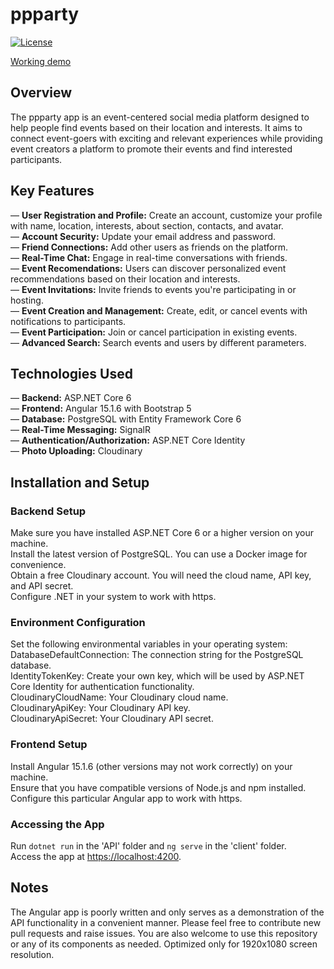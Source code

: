 # ppparty
[![License](https://img.shields.io/badge/license-MIT-blue.svg)](LICENSE)

[Working demo](https://ppparty.ru)

## Overview
The ppparty app is an event-centered social media platform designed to help people find events based on their location and interests. It aims to connect event-goers with exciting and relevant experiences while providing event creators a platform to promote their events and find interested participants.

## Key Features
— **User Registration and Profile:** Create an account, customize your profile with name, location, interests, about section, contacts, and avatar.<br>
— **Account Security:** Update your email address and password.<br>
— **Friend Connections:** Add other users as friends on the platform.<br>
— **Real-Time Chat:** Engage in real-time conversations with friends.<br>
— **Event Recomendations:** Users can discover personalized event recommendations based on their location and interests.<br>
— **Event Invitations:** Invite friends to events you're participating in or hosting.<br>
— **Event Creation and Management:** Create, edit, or cancel events with notifications to participants.<br>
— **Event Participation:** Join or cancel participation in existing events.<br>
— **Advanced Search:** Search events and users by different parameters.

## Technologies Used
— **Backend:** ASP.NET Core 6<br>
— **Frontend:** Angular 15.1.6 with Bootstrap 5<br>
— **Database:** PostgreSQL with Entity Framework Core 6<br>
— **Real-Time Messaging:** SignalR<br>
— **Authentication/Authorization:** ASP.NET Core Identity<br>
— **Photo Uploading:** Cloudinary

## Installation and Setup
### Backend Setup
Make sure you have installed ASP.NET Core 6 or a higher version on your machine.<br>
Install the latest version of PostgreSQL. You can use a Docker image for convenience.<br>
Obtain a free Cloudinary account. You will need the cloud name, API key, and API secret.<br>
Configure .NET in your system to work with https.

### Environment Configuration
Set the following environmental variables in your operating system:<br>
DatabaseDefaultConnection: The connection string for the PostgreSQL database.<br>
IdentityTokenKey: Create your own key, which will be used by ASP.NET Core Identity for authentication functionality.<br>
CloudinaryCloudName: Your Cloudinary cloud name.<br>
CloudinaryApiKey: Your Cloudinary API key.<br>
CloudinaryApiSecret: Your Cloudinary API secret.

### Frontend Setup
Install Angular 15.1.6 (other versions may not work correctly) on your machine.<br>
Ensure that you have compatible versions of Node.js and npm installed.<br>
Configure this particular Angular app to work with https.

### Accessing the App
Run `dotnet run` in the 'API' folder and `ng serve` in the 'client' folder.<br>
Access the app at [https://localhost:4200](https://localhost:4200).

## Notes
The Angular app is poorly written and only serves as a demonstration of the API functionality in a convenient manner. Please feel free to contribute new pull requests and raise issues. You are also welcome to use this repository or any of its components as needed. Optimized only for 1920x1080 screen resolution.
